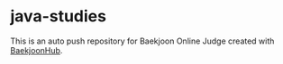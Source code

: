 # java-studies
This is an auto push repository for Baekjoon Online Judge created with [BaekjoonHub](https://github.com/BaekjoonHub/BaekjoonHub).

